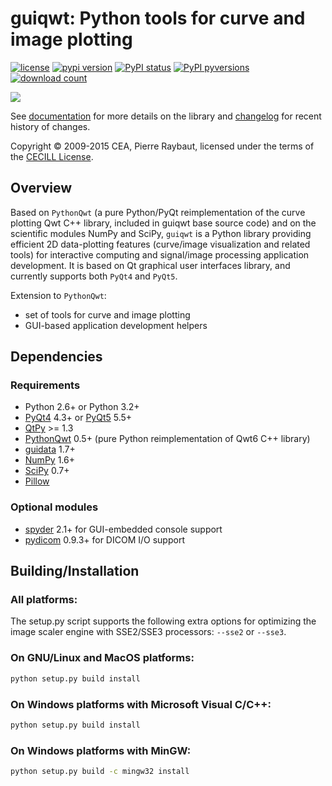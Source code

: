 # guiqwt: Python tools for curve and image plotting

[![license](https://img.shields.io/pypi/l/guiqwt.svg)](./LICENSE)
[![pypi version](https://img.shields.io/pypi/v/guiqwt.svg)](https://pypi.org/project/guiqwt/)
[![PyPI status](https://img.shields.io/pypi/status/guiqwt.svg)](https://github.com/PierreRaybaut/guiqwt)
[![PyPI pyversions](https://img.shields.io/pypi/pyversions/guiqwt.svg)](https://pypi.python.org/pypi/guiqwt/)
[![download count](https://img.shields.io/conda/dn/conda-forge/guiqwt.svg)](https://www.anaconda.com/download/)

<img src="https://raw.githubusercontent.com/PierreRaybaut/guiqwt/master/doc/images/panorama.png">

See [documentation](https://guiqwt.readthedocs.io/en/latest/) for more details on 
the library and [changelog](CHANGELOG.md) for recent history of changes.

Copyright © 2009-2015 CEA, Pierre Raybaut, licensed under the terms of the 
[CECILL License](Licence_CeCILL_V2-en.txt).


## Overview

Based on ``PythonQwt`` (a pure Python/PyQt reimplementation of the curve 
plotting Qwt C++ library, included in guiqwt base source code) and on the 
scientific modules NumPy and SciPy, ``guiqwt`` is a Python library providing 
efficient 2D data-plotting features (curve/image visualization and related 
tools) for interactive computing and signal/image processing application 
development. It is based on Qt graphical user interfaces library, and 
currently supports both ``PyQt4`` and ``PyQt5``.

Extension to ``PythonQwt``:

* set of tools for curve and image plotting
* GUI-based application development helpers


## Dependencies

### Requirements

- Python 2.6+ or Python 3.2+
- [PyQt4](https://pypi.python.org/pypi/PyQt4) 4.3+ or [PyQt5](https://pypi.python.org/pypi/PyQt5) 5.5+
- [QtPy](https://pypi.org/project/QtPy/) >= 1.3
- [PythonQwt](https://pypi.python.org/pypi/PythonQwt) 0.5+ (pure Python reimplementation of Qwt6 C++ library)
- [guidata](https://pypi.python.org/pypi/guidata) 1.7+
- [NumPy](https://pypi.python.org/pypi/NumPy) 1.6+
- [SciPy](https://pypi.python.org/pypi/SciPy) 0.7+
- [Pillow](https://pypi.python.org/pypi/Pillow)

### Optional modules
        
- [spyder](https://pypi.python.org/pypi/spyder) 2.1+ for GUI-embedded console support
- [pydicom](https://pypi.python.org/pypi/pydicom) 0.9.3+ for DICOM I/O support


## Building/Installation

### All platforms:
        
The setup.py script supports the following extra options for 
optimizing the image scaler engine with SSE2/SSE3 processors: 
``--sse2`` or ``--sse3``.

### On GNU/Linux and MacOS platforms:

```bash
python setup.py build install
```

### On Windows platforms with Microsoft Visual C/C++:
        
```cmd
python setup.py build install
```
    
### On Windows platforms with MinGW:
        
```cmd
python setup.py build -c mingw32 install
```
